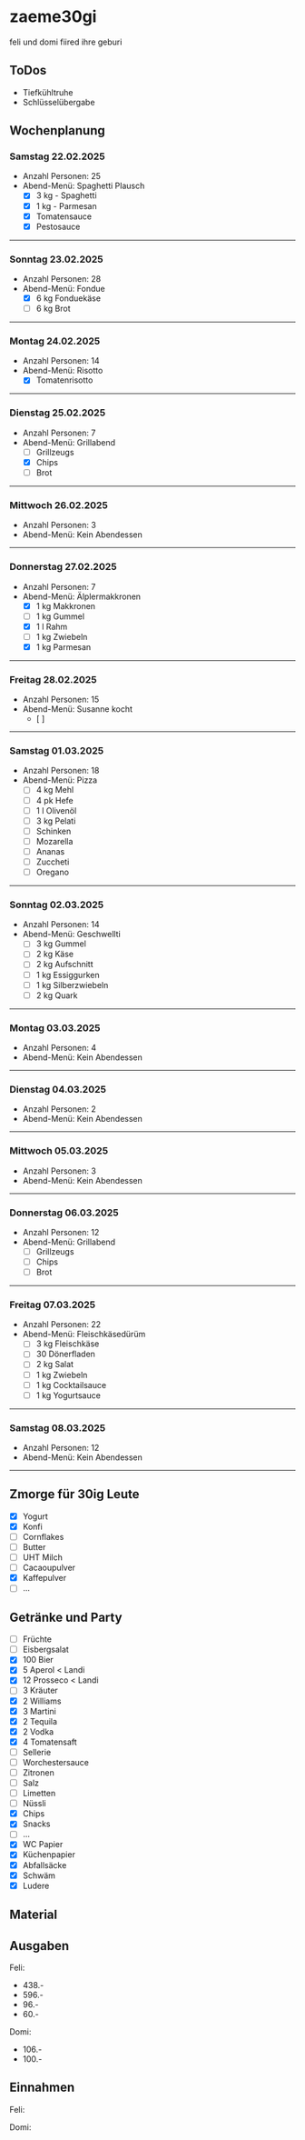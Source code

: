 # zaeme30gi
feli und domi fiired ihre geburi

## ToDos
- Tiefkühltruhe 
- Schlüsselübergabe

## Wochenplanung
### Samstag 22.02.2025
- Anzahl Personen: 25
- Abend-Menü: Spaghetti Plausch
    - [x] 3 kg - Spaghetti
    - [x] 1 kg - Parmesan
    - [x] Tomatensauce
    - [x] Pestosauce
 
---
### Sonntag 23.02.2025
- Anzahl Personen: 28
- Abend-Menü: Fondue
    - [x] 6 kg Fonduekäse
    - [ ] 6 kg Brot

---
### Montag 24.02.2025
- Anzahl Personen: 14
- Abend-Menü: Risotto
    - [x] Tomatenrisotto

---
### Dienstag 25.02.2025
- Anzahl Personen: 7
- Abend-Menü: Grillabend
    - [ ] Grillzeugs
    - [x] Chips
    - [ ] Brot

---
### Mittwoch 26.02.2025
- Anzahl Personen: 3
- Abend-Menü: Kein Abendessen

---
### Donnerstag 27.02.2025
- Anzahl Personen: 7
- Abend-Menü: Älplermakkronen
   - [x] 1 kg Makkronen
   - [ ] 1 kg Gummel
   - [x] 1 l Rahm
   - [ ] 1 kg Zwiebeln
   - [x] 1 kg Parmesan

---
### Freitag 28.02.2025
- Anzahl Personen: 15
- Abend-Menü: Susanne kocht
  - [ ]

---
### Samstag 01.03.2025
- Anzahl Personen: 18
- Abend-Menü: Pizza
  - [ ] 4 kg Mehl
  - [ ] 4 pk Hefe
  - [ ] 1 l Olivenöl
  - [ ] 3 kg Pelati
  - [ ] Schinken
  - [ ] Mozarella
  - [ ] Ananas
  - [ ] Zuccheti
  - [ ] Oregano

---
### Sonntag 02.03.2025
- Anzahl Personen: 14
- Abend-Menü: Geschwellti
  - [ ] 3 kg Gummel
  - [ ] 2 kg Käse
  - [ ] 2 kg Aufschnitt
  - [ ] 1 kg Essiggurken
  - [ ] 1 kg Silberzwiebeln
  - [ ] 2 kg Quark

---
### Montag 03.03.2025
- Anzahl Personen: 4
- Abend-Menü: Kein Abendessen

---
### Dienstag 04.03.2025
- Anzahl Personen: 2
- Abend-Menü: Kein Abendessen

---
### Mittwoch 05.03.2025
- Anzahl Personen: 3
- Abend-Menü: Kein Abendessen

---
### Donnerstag 06.03.2025
- Anzahl Personen: 12
- Abend-Menü: Grillabend
    - [ ] Grillzeugs
    - [ ] Chips
    - [ ] Brot

---
### Freitag 07.03.2025
- Anzahl Personen: 22
- Abend-Menü: Fleischkäsedürüm
  - [ ] 3 kg Fleischkäse
  - [ ] 30 Dönerfladen
  - [ ] 2 kg Salat
  - [ ] 1 kg Zwiebeln
  - [ ] 1 kg Cocktailsauce
  - [ ] 1 kg Yogurtsauce

---
### Samstag 08.03.2025
- Anzahl Personen: 12
- Abend-Menü: Kein Abendessen

---

## Zmorge für 30ig Leute
- [x] Yogurt
- [x] Konfi
- [ ] Cornflakes
- [ ] Butter
- [ ] UHT Milch
- [ ] Cacaoupulver
- [x] Kaffepulver
- [ ] ...

## Getränke und Party
- [ ] Früchte
- [ ] Eisbergsalat 
- [x] 100 Bier
- [x] 5 Aperol   < Landi
- [x] 12 Prosseco < Landi
- [ ] 3 Kräuter
- [x] 2 Williams
- [x] 3 Martini
- [x] 2 Tequila
- [x] 2 Vodka
- [x] 4 Tomatensaft
- [ ] Sellerie
- [ ] Worchestersauce
- [ ] Zitronen
- [ ] Salz
- [ ] Limetten
- [ ] Nüssli
- [x] Chips
- [x] Snacks
- [ ] ...
- [x] WC Papier 
- [x] Küchenpapier 
- [x] Abfallsäcke
- [x] Schwäm
- [x] Ludere

## Material

## Ausgaben
Feli:
- 438.-
- 596.-
- 96.-
- 60.-

Domi:
- 106.-
- 100.-

## Einnahmen
Feli:

Domi:


